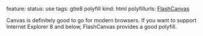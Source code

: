 feature: <canvas>
status: use
tags: gtie8 polyfill
kind: html
polyfillurls: [FlashCanvas](http://flashcanvas.net/)

Canvas is definitely good to go for modern browsers. If you want to support Internet Explorer 8 and below, FlashCanvas provides a good polyfill.
